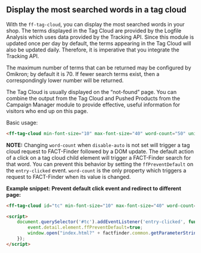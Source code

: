## Display the most searched words in a tag cloud
With the `ff-tag-cloud`, you can display the most searched words in your shop. The terms displayed in the Tag Cloud are provided by the Logfile Analysis which uses data provided by the Tracking API. Since this module is updated once per day by default, the terms appearing in the Tag Cloud will also be updated daily. Therefore, it is imperative that you integrate the Tracking API.

The maximum number of terms that can be returned may be configured by Omikron; by default it is 70. If fewer search terms exist, then a correspondingly lower number will be returned.

The Tag Cloud is usually displayed on the “not-found” page. You can combine the output from the Tag Cloud and Pushed Products from the Campaign Manager module to provide effective, useful information for visitors who end up on this page.

Basic usage:
```html
<ff-tag-cloud min-font-size="10" max-font-size="40" word-count="50" unit="px"></ff-tag-cloud>
```
**NOTE:**
Changing `word-count` when `disable-auto` is not set will trigger a tag cloud request to FACT-Finder followed by a DOM update. The default action of a click on a tag cloud child element will trigger a FACT-Finder search for that word. You can prevent this behavior by setting the `ffPreventDefault` on the `entry-clicked` event.
`word-count` is the only property which triggers a request to FACT-Finder when its value is changed.

**Example snippet: Prevent default click event and redirect to different page:**

```html
<ff-tag-cloud id="tc" min-font-size="10" max-font-size="40" word-count="60" unit="px"></ff-tag-cloud>

<script>
    document.querySelector('#tc').addEventListener('entry-clicked', function (e) {
        event.detail.element.ffPreventDefault=true;
        window.open("index.html?" + factfinder.common.getParameterString(event.detail.entry.params), "_blank");
    });
</script>
```
